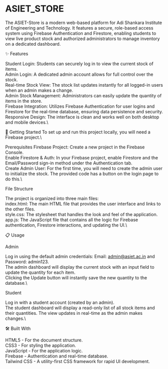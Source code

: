 # ASIET_STORE
The ASIET-Store is a modern web-based platform for Adi Shankara Institute of Engineering and Technology. It features a secure, role-based access system using Firebase Authentication and Firestore, enabling students to view live product stock and authorized administrators to manage inventory on a dedicated dashboard.

✨ Features

Student Login: Students can securely log in to view the current stock of items.\
Admin Login: A dedicated admin account allows for full control over the stock.\
Real-time Stock View: The stock list updates instantly for all logged-in users when an admin makes a change.\
Admin Stock Management: Administrators can easily update the quantity of items in the store.\
Firebase Integration: Utilizes Firebase Authentication for user logins and Firestore for the real-time database, ensuring data persistence and security.\
Responsive Design: The interface is clean and works well on both desktop and mobile devices.\

🚀 Getting Started
To set up and run this project locally, you will need a Firebase project.\

Prerequisites
Firebase Project: Create a new project in the Firebase Console.\
Enable Firestore & Auth: In your Firebase project, enable Firestore and the Email/Password sign-in method under the Authentication tab.\
Create Admin User: For the first time, you will need to create the admin user to initialize the stock. The provided code has a button on the login page to do this.\

File Structure

The project is organized into three main files:\
index.html: The main HTML file that provides the user interface and links to the other files.\
style.css: The stylesheet that handles the look and feel of the application.\
app.js: The JavaScript file that contains all the logic for Firebase authentication, Firestore interactions, and updating the UI.\

📋 Usage

Admin

Log in using the default admin credentials: Email: admin@asiet.ac.in and Password: admin123.\
The admin dashboard will display the current stock with an input field to update the quantity for each item.\
Clicking the Update button will instantly save the new quantity to the database.\

Student

Log in with a student account (created by an admin).\
The student dashboard will display a read-only list of all stock items and their quantities. The view updates in real-time as the admin makes changes.\

🛠️ Built With

HTML5 - For the document structure.\
CSS3 - For styling the application.\
JavaScript - For the application logic.\
Firebase - Authentication and real-time database.\
Tailwind CSS - A utility-first CSS framework for rapid UI development.
